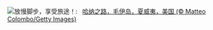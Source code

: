 ![](https://www.bing.com/th?id=OHR.HanaHighway_ZH-CN8601588011_UHD.jpg&w=1000)放慢脚步，享受旅途！:&nbsp;&ensp;[哈纳之路，毛伊岛，夏威夷，美国 (© Matteo Colombo/Getty Images)](https://www.bing.com/th?id=OHR.HanaHighway_ZH-CN8601588011_UHD.jpg)
<br><br/>
